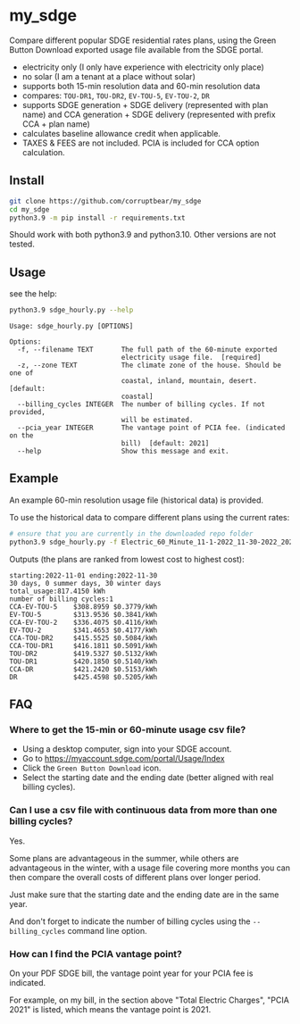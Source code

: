 # my_sdge
Compare different popular SDGE residential rates plans, using the Green Button Download exported usage file available from the SDGE portal.

- electricity only (I only have experience with electricity only place)
- no solar (I am a tenant at a place without solar)
- supports both 15-min resolution data and 60-min resolution data
- compares: `TOU-DR1`, `TOU-DR2`, `EV-TOU-5`, `EV-TOU-2`, `DR`
- supports SDGE generation + SDGE delivery (represented with plan name) and CCA generation + SDGE delivery (represented with prefix CCA + plan name)
- calculates baseline allowance credit when applicable.
- TAXES & FEES are not included. PCIA is included for CCA option calculation.

## Install
```bash
git clone https://github.com/corruptbear/my_sdge
cd my_sdge
python3.9 -m pip install -r requirements.txt
```

Should work with both python3.9 and python3.10. Other versions are not tested.

## Usage
see the help:
```bash
python3.9 sdge_hourly.py --help
```
```
Usage: sdge_hourly.py [OPTIONS]

Options:
  -f, --filename TEXT       The full path of the 60-minute exported
                            electricity usage file.  [required]
  -z, --zone TEXT           The climate zone of the house. Should be one of
                            coastal, inland, mountain, desert.  [default:
                            coastal]
  --billing_cycles INTEGER  The number of billing cycles. If not provided,
                            will be estimated.
  --pcia_year INTEGER       The vantage point of PCIA fee. (indicated on the
                            bill)  [default: 2021]
  --help                    Show this message and exit.
```

## Example
An example 60-min resolution usage file (historical data) is provided.

To use the historical data to compare different plans using the current rates:

```bash
# ensure that you are currently in the downloaded repo folder
python3.9 sdge_hourly.py -f Electric_60_Minute_11-1-2022_11-30-2022_20230819.csv -z coastal --billing_cycles 1 --pcia_year 2021
```
Outputs (the plans are ranked from lowest cost to highest cost):
```
starting:2022-11-01 ending:2022-11-30
30 days, 0 summer days, 30 winter days
total_usage:817.4150 kWh
number of billing cycles:1
CCA-EV-TOU-5    $308.8959 $0.3779/kWh
EV-TOU-5        $313.9536 $0.3841/kWh
CCA-EV-TOU-2    $336.4075 $0.4116/kWh
EV-TOU-2        $341.4653 $0.4177/kWh
CCA-TOU-DR2     $415.5525 $0.5084/kWh
CCA-TOU-DR1     $416.1811 $0.5091/kWh
TOU-DR2         $419.5327 $0.5132/kWh
TOU-DR1         $420.1850 $0.5140/kWh
CCA-DR          $421.2420 $0.5153/kWh
DR              $425.4598 $0.5205/kWh
```

## FAQ

### Where to get the 15-min or 60-minute usage csv file?
- Using a desktop computer, sign into your SDGE account.
- Go to https://myaccount.sdge.com/portal/Usage/Index
- Click the `Green Button Download` icon.
- Select the starting date and the ending date (better aligned with real billing cycles).

### Can I use a csv file with continuous data from more than one billing cycles?
Yes. 

Some plans are advantageous in the summer, while others are advantageous in the winter, with a usage file covering more months you can then compare the overall costs of different plans over longer period. 

Just make sure that the starting date and the ending date are in the same year. 

And don't forget to indicate the number of billing cycles using the `--billing_cycles` command line option.

### How can I find the PCIA vantage point?
On your PDF SDGE bill, the vantage point year for your PCIA fee is indicated.

For example, on my bill, in the section above "Total Electric Charges", "PCIA 2021" is listed, which means the vantage point is 2021.

